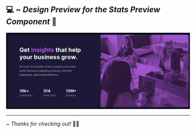 💻 ~ *Design Preview for the Stats Preview Component* 🔻
--------------------------------------------------------
![Design preview for the stats preview component](./design/desktop-design.jpg)

--------------------------------------------------------

~ *Thanks for checking out!* 👋🏻